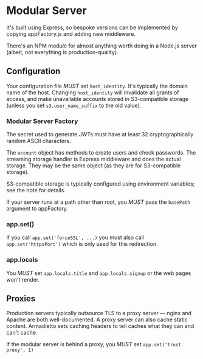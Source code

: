 # Modular Server

It's built using Express, so bespoke versions can be implemented by copying appFactory.js and adding new middleware.

There's an NPM module for almost anything worth doing in a Node.js server (albeit, not everything is production-quality).

## Configuration

Your configuration file *MUST* set `host_identity`.
It's typically the domain name of the host.
Changing `host_identity` will invalidate all grants of access, and make unavailable accounts stored in S3-compatible storage (unless you set `s3.user_name_suffix` to the old value).

### Modular Server Factory

The secret used to generate JWTs must have at least 32 cryptographically random ASCII characters.

The `account` object has methods to create users and check passwords.
The streaming storage handler is Express middleware and does the actual storage.
They may be the same object (as they are for S3-compatible storage).

S3-compatible storage is typically configured using environment variables; see the note for details.

If your server runs at a path other than root, you *MUST* pass the `basePath` argument to appFactory.

### app.set()

If you call `app.set('forceSSL', ...)` you must also call `app.set('httpsPort')` which is only used for this redirection.

### app.locals

You *MUST* set `app.locals.title` and `app.locals.signup` or the web pages won't render.


## Proxies

Production servers typically outsource TLS to a proxy server — nginx and Apache are both well-documented.  A proxy server can also cache static content. Armadietto sets caching headers to tell caches what they can and can't cache.

If the modular server is behind a proxy, you *MUST* set
`app.set('trust proxy', 1)`
